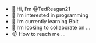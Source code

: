 - 👋 Hi, I’m @TedReagan21
- 👀 I’m interested in programming
- 🌱 I’m currently learning Bbit
- 💞️ I’m looking to collaborate on ...
- 📫 How to reach me ...

<!---
TedReagan21/TedReagan21 is a ✨ special ✨ repository because its `README.md` (this file) appears on your GitHub profile.
You can click the Preview link to take a look at your changes.
--->
